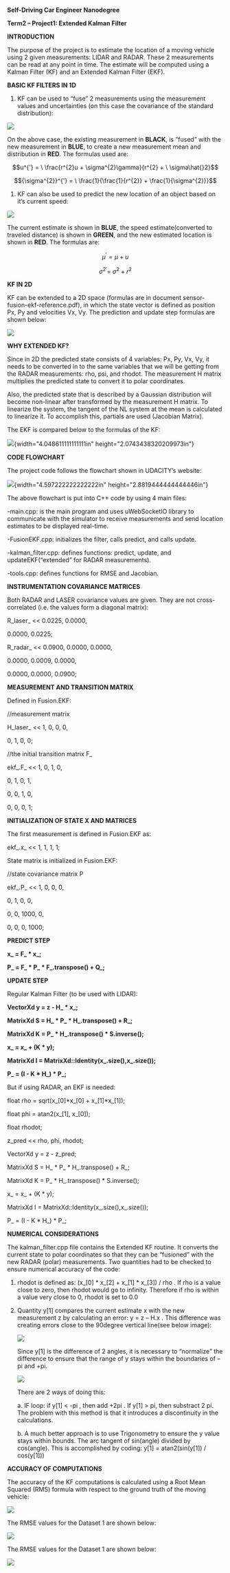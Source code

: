 **Self-Driving Car Engineer Nanodegree**

**Term2 – Project1: Extended Kalman Filter**

**INTRODUCTION**

The purpose of the project is to estimate the location of a moving
vehicle using 2 given measurements: LIDAR and RADAR. These 2
measurements can be read at any point in time. The estimate will be
computed using a Kalman Filter (KF) and an Extended Kalman Filter (EKF).

**BASIC KF FILTERS IN 1D**

1.  KF can be used to “fuse” 2 measurements using the measurement values
    and uncertainties (on this case the covariance of the standard
    distribution):

![](./media/image1.jpeg)

On the above case, the existing measurement in **BLACK**, is “fused”
with the new measurement in **BLUE**, to create a new measurement mean
and distribution in **RED**. The formulas used are:

$$u^{'} = \ \frac{r^{2}u + \sigma^{2}\gamma}{r^{2} + \ \sigma\hat{}2}$$

$${\sigma^{2}}^{'} = \ \frac{1}{\frac{1}{r^{2}} + \frac{1}{\sigma^{2}}}$$

1.  KF can also be used to predict the new location of an object based
    on it’s current speed:

![](./media/image2.jpeg)

The current estimate is shown in **BLUE**, the speed estimate(converted
to traveled distance) is shown in **GREEN**, and the new estimated
location is shown in **RED**. The formulas are:

$$\mu^{'} = \mu + u$$

$${\sigma^{2}}^{'} = \ \sigma^{2} + r^{2}$$

**KF IN 2D**

KF can be extended to a 2D space (formulas are in document
sensor-fusion-ekf-reference.pdf), in which the state vector is defined
as position Px, Py and velocities Vx, Vy. The prediction and update step
formulas are shown below:

![](./media/image3.jpeg)

**WHY EXTENDED KF?**

Since in 2D the predicted state consists of 4 variables: Px, Py, Vx, Vy,
it needs to be converted in to the same variables that we will be
getting from the RADAR measurements: rho, psi, and rhodot. The
measurement H matrix multiplies the predicted state to convert it to
polar coordinates.

Also, the predicted state that is described by a Gaussian distribution
will become non-linear after transformed by the measurement H matrix. To
linearize the system, the tangent of the NL system at the mean is
calculated to linearize it. To accomplish this, partials are used
(Jacobian Matrix).

The EKF is compared below to the formulas of the KF:

![](./media/image4.jpeg){width="4.048611111111111in"
height="2.0743438320209973in"}

**CODE FLOWCHART**

The project code follows the flowchart shown in UDACITY’s website:

![](./media/image5.png){width="4.597222222222222in"
height="2.8819444444444446in"}

The above flowchart is put into C++ code by using 4 main files:

-main.cpp: is the main program and uses uWebSocketIO library to
communicate with the simulator to receive measurements and send location
estimates to be displayed real-time.

-FusionEKF.cpp: initializes the filter, calls predict, and calls update.

-kalman\_filter.cpp: defines functions: predict, update, and
updateEKF(“extended” for RADAR measurements).

-tools.cpp: defines functions for RMSE and Jacobian.

**INSTRUMENTATION COVARIANCE MATRICES**

Both RADAR and LASER covariance values are given. They are not
cross-correlated (i.e. the values form a diagonal matrix):

R\_laser\_ &lt;&lt; 0.0225, 0.0000,

0.0000, 0.0225;

R\_radar\_ &lt;&lt; 0.0900, 0.0000, 0.0000,

0.0000, 0.0009, 0.0000,

0.0000, 0.0000, 0.0900;

**MEASUREMENT AND TRANSITION MATRIX**

Defined in Fusion.EKF:

//measurement matrix

H\_laser\_ &lt;&lt; 1, 0, 0, 0,

0, 1, 0, 0;

//the initial transition matrix F\_

ekf\_.F\_ &lt;&lt; 1, 0, 1, 0,

0, 1, 0, 1,

0, 0, 1, 0,

0, 0, 0, 1;

**INITIALIZATION OF STATE X AND MATRICES**

The first measurement is defined in Fusion.EKF as:

ekf\_.x\_ &lt;&lt; 1, 1, 1, 1;

State matrix is initialized in Fusion.EKF:

//state covariance matrix P

ekf\_.P\_ &lt;&lt; 1, 0, 0, 0,

0, 1, 0, 0,

0, 0, 1000, 0,

0, 0, 0, 1000;

**PREDICT STEP**

**x\_ = F\_ \* x\_;**

**P\_ = F\_ \* P\_ \* F\_.transpose() + Q\_;**

**UPDATE STEP**

Regular Kalman Filter (to be used with LIDAR):

**VectorXd y = z - H\_ \* x\_;**

**MatrixXd S = H\_ \* P\_ \* H\_.transpose() + R\_;**

**MatrixXd K = P\_ \* H\_.transpose() \* S.inverse();**

**x\_ = x\_ + (K \* y);**

**MatrixXd I = MatrixXd::Identity(x\_.size(),x\_.size());**

**P\_ = (I - K \* H\_) \* P\_;**

But if using RADAR, an EKF is needed:

float rho = sqrt(x\_\[0\]\*x\_\[0\] + x\_\[1\]\*x\_\[1\]);

float phi = atan2(x\_\[1\], x\_\[0\]);

float rhodot;

z\_pred &lt;&lt; rho, phi, rhodot;

VectorXd y = z - z\_pred;

MatrixXd S = H\_ \* P\_ \* H\_.transpose() + R\_;

MatrixXd K = P\_ \* H\_.transpose() \* S.inverse();

x\_ = x\_ + (K \* y);

MatrixXd I = MatrixXd::Identity(x\_.size(),x\_.size());

P\_ = (I - K \* H\_) \* P\_;

**NUMERICAL CONSIDERATIONS**

The kalman\_filter.cpp file contains the Extended KF routine. It
converts the current state to polar coordinates so that they can be
“fusioned” with the new RADAR (polar) measurements. Two quantities had
to be checked to ensure numerical accuracy of the code:

1.  rhodot is defined as: (x\_\[0\] \* x\_\[2\] + x\_\[1\] \* x\_\[3\])
    / rho . If rho is a value close to zero, then rhodot would go
    to infinity. Therefore if rho is within a value very close to 0,
    rhodot is set to 0.0

2.  Quantity y\[1\] compares the current estimate x with the new
    measurement z by calculating an error: y = z – H.x . This difference
    was creating errors close to the 90degree vertical line(see below
    image):

    ![](./media/image6.jpeg)

    Since y\[1\] is the difference of 2 angles, it is necessary to
    “normalize” the difference to ensure that the range of y stays
    within the boundaries of –pi and +pi.

    ![](./media/image7.png)

    There are 2 ways of doing this:

    a.  IF loop: if y\[1\] &lt; -pi , then add +2pi . If y\[1\] &gt; pi,
        then substract 2 pi. The problem with this method is that it
        introduces a discontinuity in the calculations.

    b.  A much better approach is to use Trigonometry to ensure the y
        value stays within bounds. The arc tangent of sin(angle) divided
        by cos(angle). This is accomplished by coding: y\[1\]
        = atan2(sin(y\[1\]) / cos(y\[1\]))

**ACCURACY OF COMPUTATIONS**

The accuracy of the KF computations is calculated using a Root Mean
Squared (RMS) formula with respect to the ground truth of the moving
vehicle:

![](./media/image8.jpeg)

The RMSE values for the Dataset 1 are shown below:

![](./media/image9.jpeg)

The RMSE values for the Dataset 1 are shown below:

![](./media/image10.jpeg)
